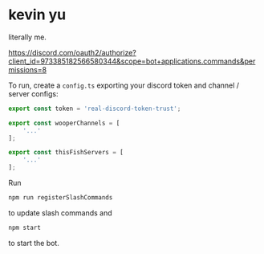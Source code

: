 # kevin yu
 literally me.

https://discord.com/oauth2/authorize?client_id=973385182566580344&scope=bot+applications.commands&permissions=8

To run, create a `config.ts` exporting your discord token and channel / server configs:
```ts
export const token = 'real-discord-token-trust';

export const wooperChannels = [
    '...'
];

export const thisFishServers = [
    '...'
];
```
Run
```bash
npm run registerSlashCommands
```
to update slash commands and
```bash
npm start
```
to start the bot.
